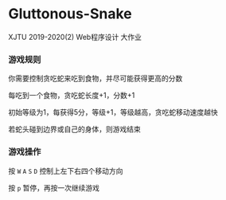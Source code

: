 # Gluttonous-Snake
XJTU 2019-2020(2) Web程序设计 大作业

### 游戏规则

你需要控制贪吃蛇来吃到食物，并尽可能获得更高的分数

每吃到一个食物，贪吃蛇长度+1，分数+1

初始等级为1，每获得5分，等级+1，等级越高，贪吃蛇移动速度越快

若蛇头碰到边界或自己的身体，则游戏结束

### 游戏操作

按 `W` `A` `S` `D` 控制上左下右四个移动方向

按 `p` 暂停，再按一次继续游戏